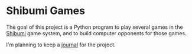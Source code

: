 # Shibumi Games #
The goal of this project is a Python program to play several games in the
[Shibumi] game system, and to build computer opponents for those games.

I'm planning to keep a [journal] for the project.

[Shibumi]: https://boardgamegeek.com/boardgame/135270/shibumi
[journal]: journal/
